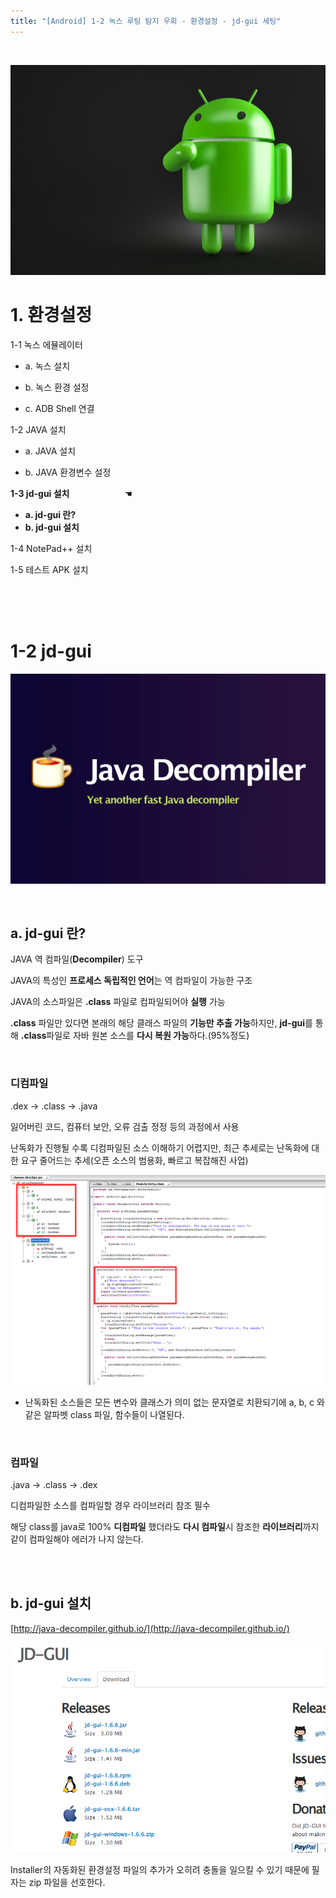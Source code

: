 ```yaml
---
title: "[Android] 1-2 녹스 루팅 탐지 우회 - 환경설정 - jd-gui 세팅"
---
```


<br>

![image-20221025094948065](https://raw.githubusercontent.com/EONION-TH3DB/image_repo/main/img2/image-20221025094948065.png)

# **1. 환경설정**

1-1 녹스 에뮬레이터

- a. 녹스 설치

- b. 녹스 환경 설정

- c.  ADB Shell 연결

1-2 JAVA 설치

- a. JAVA 설치

- b. JAVA 환경변수 설정

**1-3 jd-gui 설치** &emsp;&emsp;&emsp;&emsp;&emsp;&emsp;☚

- **a. jd-gui 란?**
- **b. jd-gui 설치**

1-4 NotePad++ 설치

1-5 테스트 APK 설치

<BR>

<BR>

<BR>

# **1-2 jd-gui**

![image-20221025095045030](https://raw.githubusercontent.com/EONION-TH3DB/image_repo/main/img2/image-20221025095045030.png)

<br>

## **a. jd-gui 란?**

JAVA 역 컴파일(**Decompiler**) 도구

JAVA의 특성인 **프로세스 독립적인 언어**는 역 컴파일이 가능한 구조

JAVA의 소스파일은 **.class** 파일로 컴파일되어야 **실행** 가능

**.class** 파일만 있다면 본래의 해당 클래스 파일의 **기능만 추출 가능**하지만, **jd-gui**를 통해 **.class**파일로 자바 원본 소스를 **다시 복원 가능**하다.(95%정도)

<br>

### **디컴파일**

.dex → .class → .java

잃어버린 코드, 컴퓨터 보안, 오류 검출 정정 등의 과정에서 사용

난독화가 진행될 수록 디컴파일된 소스 이해하기 어렵지만, 최근 추세로는 난독화에 대한 요구 줄어드는 추세(오픈 소스의 범용화, 빠르고 복잡해진 사업)

![image-20221025102652293](https://raw.githubusercontent.com/EONION-TH3DB/image_repo/main/img2/image-20221025102652293.png)

- 난독화된 소스들은 모든 변수와 클래스가 의미 없는 문자열로 치환되기에 a, b, c 와 같은 알파벳 class 파일, 함수들이 나열된다.

<br>

### **컴파일**

.java → .class → .dex

디컴파일한 소스를 컴파일할 경우 라이브러리 참조 필수

해당 class를 java로 100% **디컴파일** 했더라도 **다시 컴파일**시 참조한 **라이브러리**까지 같이 컴파일해야 에러가 나지 않는다.

<br>
<br>

## **b. jd-gui 설치**

[http://java-decompiler.github.io/](http://java-decompiler.github.io/)

![image-20221025104339191](https://raw.githubusercontent.com/EONION-TH3DB/image_repo/main/img2/image-20221025104339191.png)

Installer의 자동화된 환경설정 파일의 추가가 오히려 충돌을 일으킬 수 있기 때문에 필자는 zip 파일을 선호한다.

